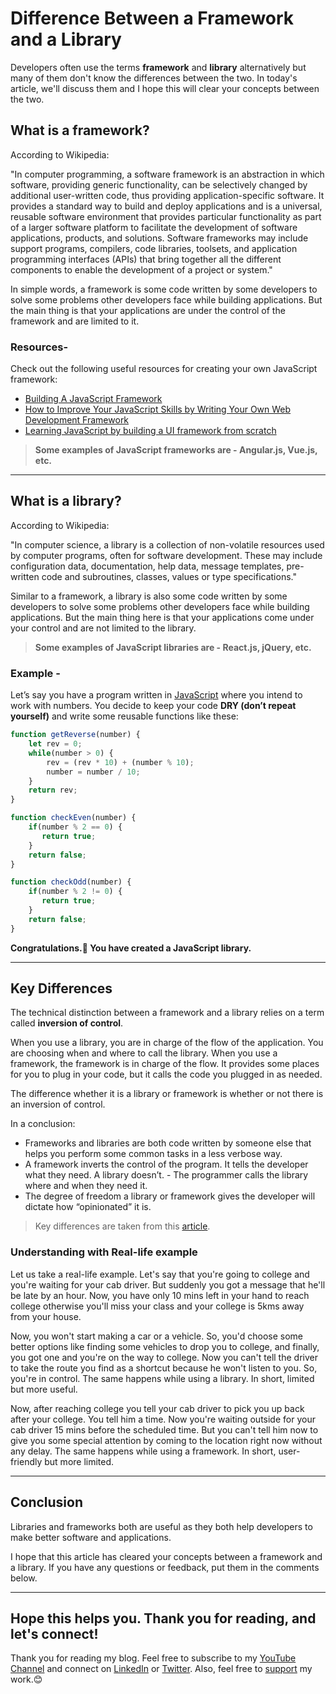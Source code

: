 # Difference Between a Framework and a Library

Developers often use the terms **framework** and **library** alternatively but many of them don't know the differences between the two. In today's article, we'll discuss them and I hope this will clear your concepts between the two.

## What is a framework?
According to Wikipedia:

"In computer programming, a software framework is an abstraction in which software, providing generic functionality, can be selectively changed by additional user-written code, thus providing application-specific software. It provides a standard way to build and deploy applications and is a universal, reusable software environment that provides particular functionality as part of a larger software platform to facilitate the development of software applications, products, and solutions. Software frameworks may include support programs, compilers, code libraries, toolsets, and application programming interfaces (APIs) that bring together all the different components to enable the development of a project or system."

In simple words, a framework is some code written by some developers to solve some problems other developers face while building applications. But the main thing is that your applications are under the control of the framework and are limited to it.

### Resources-
Check out the following useful resources for creating your own JavaScript framework:

- [Building A JavaScript Framework](https://s3.amazonaws.com/dailyjs/files/build-a-javascript-framework.pdf)
- [How to Improve Your JavaScript Skills by Writing Your Own Web Development Framework](https://www.freecodecamp.org/news/how-to-improve-your-javascript-skills-by-writing-your-own-web-development-framework-eed2226f190/)
- [Learning JavaScript by building a UI framework from scratch](https://dev.to/carlmungazi/learning-javascript-by-building-a-ui-framework-from-scratch-1767)

> **Some examples of JavaScript frameworks are - Angular.js, Vue.js, etc.**

---

## What is a library?
According to Wikipedia:

"In computer science, a library is a collection of non-volatile resources used by computer programs, often for software development. These may include configuration data, documentation, help data, message templates, pre-written code and subroutines, classes, values or type specifications."

Similar to a framework, a library is also some code written by some developers to solve some problems other developers face while building applications. But the main thing here is that your applications come under your control and are not limited to the library.

> **Some examples of JavaScript libraries are - React.js, jQuery, etc.**


### Example -
Let’s say you have a program written in [JavaScript](https://en.wikipedia.org/wiki/JavaScript) where you intend to work with numbers. You decide to keep your code **DRY (don’t repeat yourself)** and write some reusable functions like these:

```js
function getReverse(number) {
    let rev = 0;
    while(number > 0) {
        rev = (rev * 10) + (number % 10);
        number = number / 10;
    }
    return rev;
}

function checkEven(number) {
    if(number % 2 == 0) {
       return true;
    }
    return false;
}

function checkOdd(number) {
    if(number % 2 != 0) {
       return true;
    }
    return false;
}
```
**Congratulations.🎊 You have created a JavaScript library.**

---

## Key Differences
The technical distinction between a framework and a library relies on a term called **inversion of control**. 

When you use a library, you are in charge of the flow of the application. You are choosing when and where to call the library. When you use a framework, the framework is in charge of the flow. It provides some places for you to plug in your code, but it calls the code you plugged in as needed.

The difference whether it is a library or framework is whether or not there is an inversion of control.

In a conclusion:
- Frameworks and libraries are both code written by someone else that helps you perform some common tasks in a less verbose way.
- A framework inverts the control of the program. It tells the developer what they need. A library doesn’t. - The programmer calls the library where and when they need it.
- The degree of freedom a library or framework gives the developer will dictate how “opinionated” it is.

> Key differences are taken from this [article](https://www.freecodecamp.org/news/the-difference-between-a-framework-and-a-library-bd133054023f/).

### Understanding with Real-life example

Let us take a real-life example. Let's say that you're going to college and you're waiting for your cab driver. But suddenly you got a message that he'll be late by an hour. Now, you have only 10 mins left in your hand to reach college otherwise you'll miss your class and your college is 5kms away from your house.

Now, you won't start making a car or a vehicle. So, you'd choose some better options like finding some vehicles to drop you to college, and finally, you got one and you're on the way to college. Now you can't tell the driver to take the route you find as a shortcut because he won't listen to you. So, you're in control. The same happens while using a library. In short, limited but more useful.

Now, after reaching college you tell your cab driver to pick you up back after your college. You tell him a time. Now you're waiting outside for your cab driver 15 mins before the scheduled time. But you can't tell him now to give you some special attention by coming to the location right now without any delay. The same happens while using a framework. In short, user-friendly but more limited.

---

## Conclusion
Libraries and frameworks both are useful as they both help developers to make better software and applications.

I hope that this article has cleared your concepts between a framework and a library. If you have any questions or feedback, put them in the comments below. 

---

## Hope this helps you. Thank you for reading, and let's connect!
Thank you for reading my blog. Feel free to subscribe to my [YouTube Channel](https://www.youtube.com/channel/UCsuzc8lqAbgUYo4yzpjtfSw) and connect on [LinkedIn](https://www.linkedin.com/in/susmita-dey-15a15a210/) or [Twitter](https://twitter.com/its_SusmitaDey).
Also, feel free to [support](https://www.buymeacoffee.com/susmitadey) my work.😊
